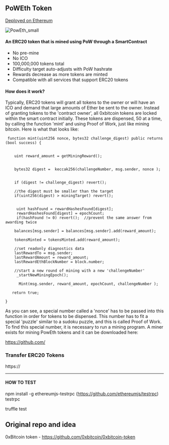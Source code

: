  
 ## PoWEth Token 
 [Deployed on Ethereum]()
 
![PowEth_small]()

 
 #### An ERC20 token that is mined using PoW through a SmartContract 
  
  * No pre-mine 
  * No ICO
  * 100,000,000 tokens total
  * Difficulty target auto-adjusts with PoW hashrate
  * Rewards decrease as more tokens are minted 
  * Compatible with all services that support ERC20 tokens
  
  
   
 #### How does it work?
 
Typically, ERC20 tokens will grant all tokens to the owner or will have an ICO and demand that large amounts of Ether be sent to the owner.   Instead of granting tokens to the 'contract owner', all 0xbitcoin tokens are locked within the smart contract initially.  These tokens are dispensed, 50 at a time, by calling the function 'mint' and using Proof of Work, just like mining bitcoin.  Here is what that looks like: 


     function mint(uint256 nonce, bytes32 challenge_digest) public returns (bool success) {

       
        uint reward_amount = getMiningReward();

        
        bytes32 digest =  keccak256(challengeNumber, msg.sender, nonce );

         
        if (digest != challenge_digest) revert();

        //the digest must be smaller than the target
        if(uint256(digest) > miningTarget) revert();
     

         uint hashFound = rewardHashesFound[digest];
         rewardHashesFound[digest] = epochCount;
         if(hashFound != 0) revert();  //prevent the same answer from awarding twice

        balances[msg.sender] = balances[msg.sender].add(reward_amount);

        tokensMinted = tokensMinted.add(reward_amount);

        //set readonly diagnostics data
        lastRewardTo = msg.sender;
        lastRewardAmount = reward_amount;
        lastRewardEthBlockNumber = block.number;
        
        //start a new round of mining with a new 'challengeNumber'
         _startNewMiningEpoch();

          Mint(msg.sender, reward_amount, epochCount, challengeNumber );

       return true;

    }
 
 
As you can see, a special number called a 'nonce' has to be passed into this function in order for tokens to be dispensed.  This number has to fit a special 'puzzle' similar to a sudoku puzzle, and this is called Proof of Work.   To find this special number, it is necessary to run a mining program.  A miner exists for mining PowEth tokens and it can be downloaded here: 

https://github.com/


 

 




### Transfer ERC20 Tokens 
https://
 
 
 
 ----------
 
#### HOW TO TEST

npm install -g ethereumjs-testrpc  (https://github.com/ethereumjs/testrpc)
testrpc

truffle test


## Original repo and idea 

0xBitcoin token - https://github.com/0xbitcoin/0xbitcoin-token
